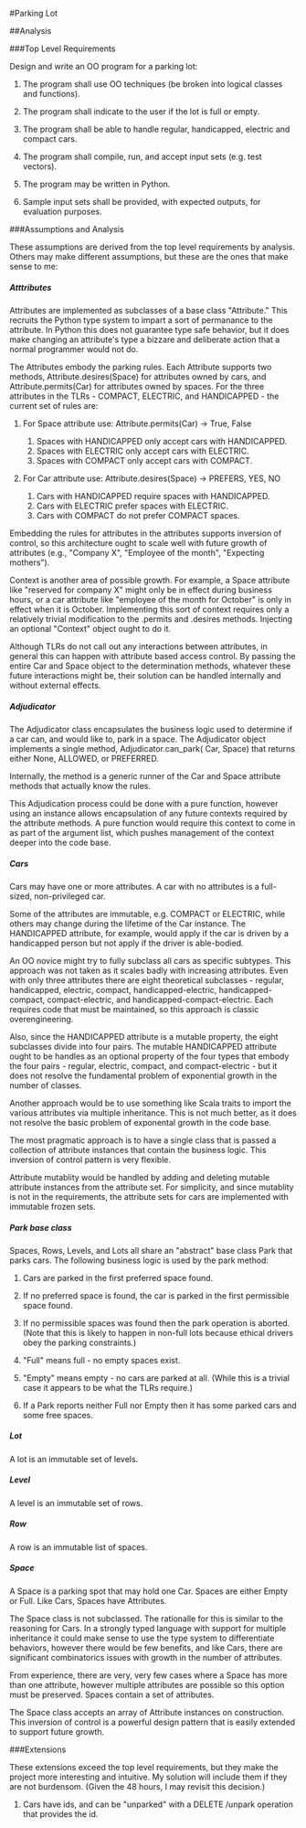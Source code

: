 #Parking Lot

##Analysis

###Top Level Requirements

Design and write an OO program for a parking lot:

1. The program shall use OO techniques (be broken into logical classes and functions).

1. The program shall indicate to the user if the lot is full or empty. 

1. The program shall be able to handle regular, handicapped, electric and compact cars.

1. The program shall compile, run, and accept input sets (e.g. test vectors). 

1. The program may be written in Python.

1. Sample input sets shall be provided, with expected outputs, for evaluation purposes. 

###Assumptions and Analysis

These assumptions are derived from the top level requirements by analysis.  Others may make different assumptions, but these are the ones that make sense to me:

##### Atttributes

Attributes are implemented as subclasses of a base class "Attribute." This recruits the Python type system to impart a sort of permanance to the attribute.  In Python this does not guarantee type safe behavior, but it does make changing an attribute's type a bizzare and deliberate action that a normal programmer would not do. 

The Attributes embody the parking rules. Each Attribute supports two methods, Attribute.desires(Space) for attributes owned by cars, and Attribute.permits(Car) for attributes owned by spaces. For the three attributes in the TLRs - COMPACT, ELECTRIC, and HANDICAPPED - the current set of rules are:

1. For Space attribute use: Attribute.permits(Car) -> True, False
	1. Spaces with HANDICAPPED only accept cars with HANDICAPPED. 
	1. Spaces with ELECTRIC only accept cars with ELECTRIC.
	1. Spaces with COMPACT only accept cars with COMPACT.  
  
1. For Car attribute use: Attribute.desires(Space) -> PREFERS, YES, NO 
	1. Cars with HANDICAPPED require spaces with HANDICAPPED. 
	1. Cars with ELECTRIC prefer spaces with ELECTRIC. 
	1. Cars with COMPACT do not prefer COMPACT spaces.

Embedding the rules for attributes in the attributes supports inversion of control, so this architecture ought to scale well with future growth of attributes (e.g., "Company X", "Employee of the month", "Expecting mothers"). 

Context is another area of possible growth.  For example, a Space attribute like "reserved for company X" might only be in effect during business hours, or a car attribute like "employee of the month for October" is only in effect when it is October.  Implementing this sort of context requires only a relatively trivial modification to the .permits and .desires methods. Injecting an optional "Context" object ought to do it. 

Although TLRs do not call out any interactions between attributes, in general this can happen with attribute based access control.  By passing the entire Car and Space object to the determination methods, whatever these future interactions might be, their solution can be handled internally and without external effects.  
  
##### Adjudicator 

The Adjudicator class encapsulates the business logic used to determine if a car can, and would like to, park in a space.  The Adjudicator object implements a single method, Adjudicator.can_park( Car, Space) that returns either None, ALLOWED, or PREFERRED.
 
Internally, the method is a generic runner of the Car and Space attribute methods that actually know the rules.  

This Adjudication process could be done with a pure function, however using an instance allows encapsulation of any future contexts required by the attribute methods.  A pure function would require this context to come in as part of the argument list, which pushes management of the context deeper into the code base. 

##### Cars

Cars may have one or more attributes. A car with no attributes is a full-sized, non-privileged car. 

Some of the attributes are immutable, e.g. COMPACT or ELECTRIC, while others may change during the lifetime of the Car instance. The HANDICAPPED attribute, for example, would apply if the car is driven by a handicapped person but not apply if the driver is able-bodied. 

An OO novice might try to fully subclass all cars as specific subtypes. This approach was not taken as it scales badly with increasing attributes.  Even with only three attributes there are eight theoretical subclasses - regular, handicapped, electric, compact, handicapped-electric, handicapped-compact, compact-electric, and handicapped-compact-electric.  Each requires code that must be maintained, so this approach is classic overengineering.

Also, since the HANDICAPPED attribute is a mutable property, the eight subclasses divide into four pairs. The mutable HANDICAPPED attribute ought to be handles as an optional property of the four types that embody the four pairs - regular, electric, compact, and compact-electric - but it does not resolve the fundamental problem of exponential growth in the number of classes. 

Another approach would be to use something like Scala traits to import the various attributes via multiple inheritance. This is not much better, as it does not resolve the basic problem of exponental growth in the code base. 

The most pragmatic approach is to have a single class that is passed a collection of attribute instances that contain the business logic. This inversion of control pattern is very flexible.

Attribute mutablity would be handled by adding and deleting mutable attribute instances from the attribute set.  For simplicity, and since mutablity is not in the requirements, the attribute sets for cars are implemented with immutable frozen sets. 

##### Park base class

Spaces, Rows, Levels, and Lots all share an "abstract" base class Park that parks cars. The following business logic is used by the park method:

1. Cars are parked in the first preferred space found. 

1. If no preferred space is found, the car is parked in the first permissible space found.   
	
1. If no permissible spaces was found then the park operation is aborted. (Note that this is likely to happen in non-full lots because ethical drivers obey the parking constraints.) 

1. "Full" means full - no empty spaces exist. 

1. "Empty" means empty - no cars are parked at all.  (While this is a trivial case it appears to be what the TLRs require.)

1. If a Park reports neither Full nor Empty then it has some parked cars and some free spaces. 

##### Lot

A lot is an immutable set of levels. 

##### Level

A level is an immutable set of rows. 

##### Row

A row is an immutable list of spaces. 

##### Space 

A Space is a parking spot that may hold one Car. Spaces are either Empty or Full. Like Cars, Spaces have Attributes.  

The Space class is not subclassed. The rationalle for this is similar to the reasoning for Cars.  In a strongly typed language with support for multiple inheritance it could make sense to use the type system to differentiate behaviors, however there would be few benefits, and like Cars, there are significant combinatorics issues with growth in the number of attributes. 

From experience, there are very, very few cases where a Space has more than one attribute, however multiple attributes are possible so this option must be preserved. Spaces contain a set of attributes. 

The Space class accepts an array of Attribute instances on construction. This inversion of control is a powerful design pattern that is easily extended to support future growth. 

###Extensions

These extensions exceed the top level requirements, but they make the project more interesting and intuitive.  My solution will include them if they are not burdensom. (Given the 48 hours, I may revisit this decision.)  

1. Cars have ids, and can be "unparked" with a DELETE /unpark operation that provides the id. 
 